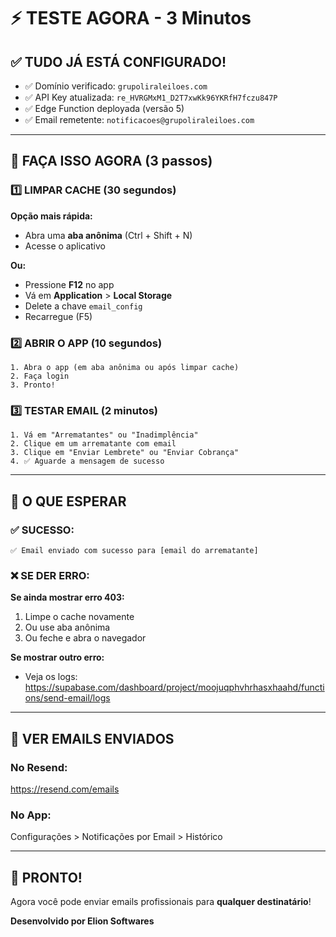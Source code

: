 # ⚡ TESTE AGORA - 3 Minutos

## ✅ TUDO JÁ ESTÁ CONFIGURADO!

- ✅ Domínio verificado: `grupoliraleiloes.com`
- ✅ API Key atualizada: `re_HVRGMxM1_D2T7xwKk96YKRfH7fczu847P`
- ✅ Edge Function deployada (versão 5)
- ✅ Email remetente: `notificacoes@grupoliraleiloes.com`

---

## 🚀 FAÇA ISSO AGORA (3 passos)

### 1️⃣ LIMPAR CACHE (30 segundos)

**Opção mais rápida:**
- Abra uma **aba anônima** (Ctrl + Shift + N)
- Acesse o aplicativo

**Ou:**
- Pressione **F12** no app
- Vá em **Application** > **Local Storage**
- Delete a chave `email_config`
- Recarregue (F5)

### 2️⃣ ABRIR O APP (10 segundos)

```
1. Abra o app (em aba anônima ou após limpar cache)
2. Faça login
3. Pronto!
```

### 3️⃣ TESTAR EMAIL (2 minutos)

```
1. Vá em "Arrematantes" ou "Inadimplência"
2. Clique em um arrematante com email
3. Clique em "Enviar Lembrete" ou "Enviar Cobrança"
4. ✅ Aguarde a mensagem de sucesso
```

---

## 🎯 O QUE ESPERAR

### ✅ SUCESSO:
```
✅ Email enviado com sucesso para [email do arrematante]
```

### ❌ SE DER ERRO:

**Se ainda mostrar erro 403:**
1. Limpe o cache novamente
2. Ou use aba anônima
3. Ou feche e abra o navegador

**Se mostrar outro erro:**
- Veja os logs: https://supabase.com/dashboard/project/moojuqphvhrhasxhaahd/functions/send-email/logs

---

## 📧 VER EMAILS ENVIADOS

### No Resend:
https://resend.com/emails

### No App:
Configurações > Notificações por Email > Histórico

---

## 🎉 PRONTO!

Agora você pode enviar emails profissionais para **qualquer destinatário**!

**Desenvolvido por Elion Softwares**

